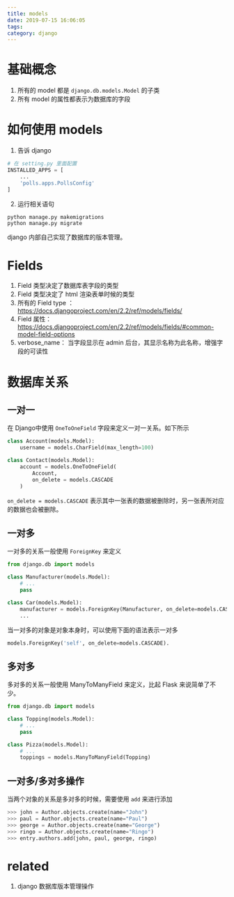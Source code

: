 ```yaml
---
title: models
date: 2019-07-15 16:06:05
tags: 
category: django
---
```

<!-- more -->
# 基础概念
1. 所有的 model 都是 `django.db.models.Model` 的子类
2. 所有 model 的属性都表示为数据库的字段

# 如何使用 models
1. 告诉 django
```py
# 在 setting.py 里面配置
INSTALLED_APPS = [
    ...
    'polls.apps.PollsConfig'
]
```
2. 运行相关语句
```
python manage.py makemigrations
python manage.py migrate 
```
django 内部自己实现了数据库的版本管理。

# Fields
1. Field 类型决定了数据库表字段的类型
2. Field 类型决定了 html 渲染表单时候的类型
3. 所有的 Field type ： https://docs.djangoproject.com/en/2.2/ref/models/fields/
4. Field 属性： https://docs.djangoproject.com/en/2.2/ref/models/fields/#common-model-field-options
5. verbose_name： 当字段显示在 admin 后台，其显示名称为此名称，增强字段的可读性

# 数据库关系
## 一对一
在 Django中使用 `OneToOneField` 字段来定义一对一关系。如下所示
```python
class Account(models.Model):
	username = models.CharField(max_length=100)

class Contact(models.Model):
	account = models.OneToOneField(
		Account,
		on_delete = models.CASCADE
	)
```
`on_delete = models.CASCADE` 表示其中一张表的数据被删除时，另一张表所对应的数据也会被删除。

## 一对多

一对多的关系一般使用 `ForeignKey` 来定义
```python
from django.db import models

class Manufacturer(models.Model):
    # ...
    pass

class Car(models.Model):
    manufacturer = models.ForeignKey(Manufacturer, on_delete=models.CASCADE)
	...

```
当一对多的对象是对象本身时，可以使用下面的语法表示一对多
```python
models.ForeignKey('self', on_delete=models.CASCADE).
```

## 多对多
多对多的关系一般使用 ManyToManyField 来定义，比起 Flask 来说简单了不少。
```python
from django.db import models

class Topping(models.Model):
    # ...
    pass

class Pizza(models.Model):
    # ...
    toppings = models.ManyToManyField(Topping)
```
## 一对多/多对多操作
当两个对象的关系是多对多的时候，需要使用 `add` 来进行添加
```python
>>> john = Author.objects.create(name="John")
>>> paul = Author.objects.create(name="Paul")
>>> george = Author.objects.create(name="George")
>>> ringo = Author.objects.create(name="Ringo")
>>> entry.authors.add(john, paul, george, ringo)
```


# related
1. django 数据库版本管理操作
